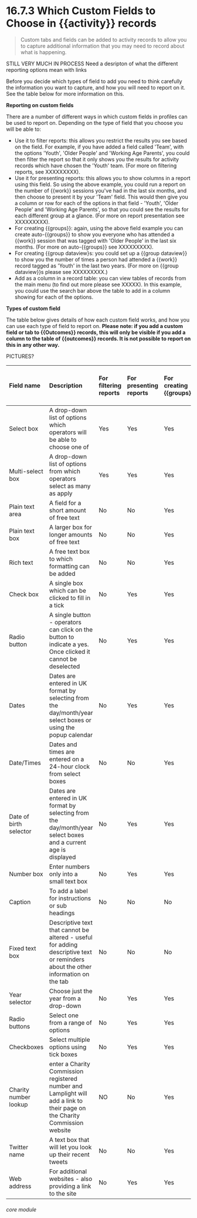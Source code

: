 # 16.7.3 Which Custom Fields to Choose in {{activity}} records

> Custom tabs and fields can be added to activity records to allow you to capture additional information that you may need to record about what is happening. 

STILL VERY MUCH IN PROCESS Need a desripton of what the different reporting options mean with links

Before you decide which types of field to add you need to think carefully the information you want to capture, and how you will need to report on it. See the table below for more information on this.

**Reporting on custom fields**

There are a number of different ways in which custom fields in profiles can be used to report on. Depending on the type of field that you choose you will be able to:

- Use it to filter reports: this allows you restrict the results you see based on the field. For example, if you have added a field called 'Team', with the options 'Youth', 'Older People' and 'Working Age Parents', you could then filter the report so that it only shows you the results for activity records which have chosen the 'Youth' team. (For more on filtering reports, see XXXXXXXXX).
- Use it for presenting reports: this allows you to show columns in a report using this field. So using the above example, you could run a report on the number of {{work}} sessions you've had in the last six months, and then choose to present it by your 'Team' field. This would then give you a column or row for each of the options in that field - 'Youth', 'Older People' and 'Working Age Parents', so that you could see the results for each different group at a glance. (For more on report presentation see XXXXXXXXX).
- For creating {{groups}}: again, using the above field example you can create auto-{{groups}} to show you everyone who has attended a {{work}} session that was tagged with 'Older People' in the last six months. (For more on auto-{{groups}} see XXXXXXXXX).
- For creating {{group dataview}s: you could set up a {{group dataview}} to show you the number of times a person had attended a {{work}} record tagged as 'Youth' in the last two years. (For more on {{group dataview}}s please see XXXXXXXXX.)
- Add as a column in a record table: you can view tables of records from the main menu (to find out more please see XXXXX). In this example, you could use the search bar above the table to add in a column showing for each of the options.

**Types of custom field**

The table below gives details of how each custom field works, and how you can use each type of field to report on. 
**Please note: if you add a custom field or tab to {{Outcomes}} records, this will only be visible if you add a column to the table of {{outcomes}} records. It is not possible to report on this in any other way.**

PICTURES?


| Field name | Description |For filtering reports | For presenting reports | For creating {{groups}} | As a {{group dataview}} column | As a column in a record table |
| :--------- | :---------- | :------------------- | :--------------------- | :---------------------- | :----------------------------- | :----------------------------- |
| Select box | A drop-down list of options which operators will be able to choose one of | Yes | Yes | Yes | Yes | Yes |
| Multi-select box | A drop-down list of options from which operators select as many as apply | Yes | Yes | Yes | Yes| Yes |
| Plain text area | A field for a short amount of free text | No | No | Yes | Yes | Yes|
| Plain text box | A larger box for longer amounts of free text | No | No | Yes | Yes | Yes|
| Rich text | A free text box to which formatting can be added | No | No | Yes | Yes | Yes|
| Check box | A single box which can be clicked to fill in a tick | No | Yes | Yes | Yes | Yes|
| Radio button | A single button - operators can click on the button to indicate a yes. Once clicked it cannot be deselected | No | Yes | Yes | Yes | Yes |
| Dates | Dates are entered in UK format by selecting from the day/month/year select boxes or using the popup calendar | No | Yes | Yes | Yes | Yes |
| Date/Times | Dates and times are entered on a 24-hour clock from select boxes | No | No | Yes | Yes | Yes |
|Date of birth selector | Dates are entered in UK format by selecting from the day/month/year select boxes and a current age is displayed | No | Yes | Yes | Yes | Yes |
| Number box | Enter numbers only into a small text box | No | Yes | Yes | Yes | Yes |
| Caption | To add a label for instructions or sub headings | No | No | No | No | No |
| Fixed text box | Descriptive text that cannot be altered - useful for adding descriptive text or reminders about the other information on the tab | No | No | No | No | No |
| Year selector | Choose just the year from a drop-down | No | Yes | Yes | Yes | Yes |
| Radio buttons | Select one from a range of options | No | Yes | Yes | Yes | Yes | 
| Checkboxes | Select multiple options using tick boxes | No | Yes | Yes | Yes | Yes |
| Charity number lookup | enter a Charity Commission registered number and Lamplight will add a link to their page on the Charity Commission website | NO | No | Yes | Yes | Yes |
| Twitter name | A text box that will let you look up their recent tweets | No | No | Yes | Yes | Yes |
| Web address | For additional websites - also providing a link to the site | No | Yes | Yes | Yes | Yes |


###### core module
